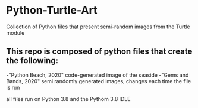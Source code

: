 # Python-Turtle-Art
Collection of Python files that present semi-random images from the Turtle module

## This repo is composed of python files that create the following:
-"Python Beach, 2020" code-generated image of the seaside
-"Gems and Bands, 2020" semi randomly generated images, changes each time the file is run

all files run on Python 3.8 and the Pythom 3.8 IDLE
